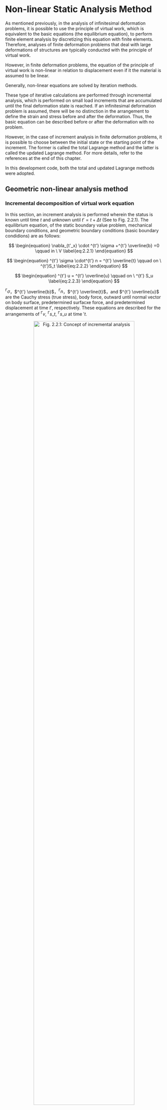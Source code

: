 
<script type="text/x-mathjax-config">
MathJax.Hub.Config({
  tex2jax: {
    inlineMath: [['$','$'], ['\\(','\\)']],
    processEscapes: true
  },
  TeX: {
    equationNumbers: {
      autoNumber: "AMS"
    }
  },
  CommonHTML: { matchFontHeight: true },
  displayAlign: "center"
});
</script>
<script src='https://cdnjs.cloudflare.com/ajax/libs/mathjax/2.7.5/MathJax.js?config=TeX-MML-AM_CHTML' async></script>

# Non-linear Static Analysis Method

As mentioned previously, in the analysis of infinitesimal deformation problems, it is possible to use the principle of virtual work, which is equivalent to the basic equations (the equilibrium equation), to perform finite element analysis by discretizing this equation with finite elements. Therefore, analyses of finite deformation problems that deal with large deformations of structures are typically conducted with the principle of virtual work. 


However, in finite deformation problems, the equation of the principle of virtual work is non-linear in relation to displacement even if it the material is assumed to be linear.

Generally, non-linear equations are solved by iteration methods. 


These type of iterative calculations are performed through incremental analysis, which is performed on small load increments that are accumulated until the final deformation state is reached. If an infinitesimal deformation problem is assumed, there will be no distinction in the arrangement to define the strain and stress before and after the deformation. Thus, the basic equation can be described before or after the deformation with no problem. 


However, in the case of increment analysis in finite deformation problems, it is possible to choose between the initial state or the starting point of the increment. The former is called the total Lagrange method and the latter is called the updated Lagrange method. For more details, refer to the references at the end of this chapter.


In this development code, both the total and updated Lagrange methods were adopted. 

## Geometric non-linear analysis method

### Incremental decomposition of virtual work equation

In this section, an increment analysis is performed wherein the status is known until time $t$ and unknown until $t'=t+\Delta t$ (See to Fig. 2.2.1). The equilibrium equation, of the static boundary value problem, mechanical boundary conditions, and geometric boundary conditions (basic boundary condidions) are as follows:

$$
\begin{equation}
\nabla_{t'_x} \cdot ^{t'} \sigma +^{t'} \overline{b} =0 \qquad in \ V
\label{eq:2.2.1}
\end{equation}
$$

$$
\begin{equation}
^{t'} \sigma \cdot^{t'} n = ^{t'} \overline{t} \qquad on \ ^{t'}S_t
\label{eq:2.2.2}
\end{equation}
$$

$$
\begin{equation}
^{t'} u = ^{t'} \overline{u} \qquad on \ ^{t'} S_u
\label{eq:2.2.3}
\end{equation}
$$

$^{t'} \sigma$，$^{t'} \overline{b}$，$^{t'} n$，$^{t'} \overline{t}$，and $^{t'} \overline{u}$ are the Cauchy stress (true stress), body force, outward until normal vector on body surface, predetermined surfacxe force, and predetermined displacement at time $t'$, respectively. These equations are described for the arrangements of $^{t'}v$, $^{t'}s\_t$, $^{t'}s\_u$ at time $'t$.

<div style="text-align:center;"><img alt="Fig. 2.2.1: Concept of incremental analysis" src="media/theory02_01.png" width="80%"/><br/>Fig. 2.2.1: Concept of incremental analysis</div>

### Principle of Virtual Work

The principle of virtual work equivalent to the equilibrium equation of Eq.$\eqref{eq:2.2.1}$ and mechanical boundary conditions of Eq.$\eqref{eq:2.2.2}$ is given by the following equation:

$$
\begin{equation}
\int_{^{t'}v}{^{t'} \sigma} : \delta^{t'} A\_{(L)} \, d^{t'}v =
\int_{^{t'} s\_{t}}^{t'}
\overline{t}
\cdot \delta u \, d^{t'}s +
\int_{V}^{t'}
\overline{b} \cdot \delta u \, d^{t'}v
\label{eq:2.2.4}
\end{equation}
$$

where $^{t'} A\_{(L)}$ is the linear part of the Almansi strain tensor, which is expressed by the following equation:

$$
\begin{equation}
^{t'} A_{(L)} = \frac{1}{2}
\left\lbrace \frac{\partial ^{t'} u}{\partial ^{t'} x} + \left( \frac{ \partial ^{t'} u}{\partial ^{t'} x} \right) ^\mathrm{T} \right\rbrace
\label{eq:2.2.5}
\end{equation}
$$

Eq.$\eqref{eq:2.2.4}$ should be solved along with the geometric boundary conditions, strain displacement relation, and stress-strain relationship equation; however Eq.$\eqref{eq:2.2.4}$ is described with the arrangement at time $t'$, which  is still unknown at this stage. Therefor, a formulation with reference to arrangement $V$ at time $0$ or arrangement $^{t'} v$ at time $t$ has to be performed.

### Formulation of total Lagrange method

In this section, a formulation based on the total Lagrange method used in the development code is described. 


The principle of virtual work equation at time ${t'}$ with reference to the initial arrangement at time $0$ is given by the following equation: 

$$
\begin{equation}
\int_{V}\,^{t'}_{0} S:\delta_0^{t'}
E\, dV=^{t'}\delta R
\label{eq:2.2.6}
\end{equation}
$$

$$
\begin{equation}
^{t'} \delta R=
\int_{S_t}\,
^{t'}\_{0} \overline{t} \cdot \delta u\, dS
+
\int_{V}\,
^{t'}\_{0} \overline{b} \cdot \delta u\, dV
\label{eq:2.2.7}
\end{equation}
$$

where $^{t'}_0 S$ and $^{t'}_0 E$ represent the second Piola–Kirchhoff strain tensor and Green–Lagrange strain tensor, respectively, at time $t'$ with reference to the initial arrengement at time $0$. Furthermore, $^{t'}_0 \overline{t}$ and $^{t'}_0 \overline{b}$ are the surface force vector and body force coverted per unit volume of the initial arrangement, respectively, and are expressed as follows when associated with Eq.$\eqref{eq:2.2.1}$, Eq.$\eqref{eq:2.2.2}$ and Eq.$\eqref{eq:2.2.3}$:

$$
\begin{equation}
^{t'}_0 \overline{t}=\frac{d^{t'}s\_{t'}}{dS}\overline{t}
\label{eq:2.2.8}
\end{equation}
$$

$$
\begin{equation}
^{t'}_0\overline{b}=\frac{d^{t'}v\_{t'}}{dV}\overline{b}
\label{eq:2.2.9}
\end{equation}
$$

The Green-Langrange strain tensor at time $t$ is defined by the following equation:

$$
\begin{equation}
^{t'}\_{0} E=\frac{1}{2}
\left\lbrace
  \frac{\partial ^{t}u}{\partial X}
 +\left(\frac{\partial ^{t} u}{\partial X} \right)^T
 +\left(\frac{\partial ^{t} u}{\partial X}\right)^T
 \cdot \frac{\partial ^{t} u}{\partial X}
\right\rbrace
\label{eq:2.2.10}
\end{equation}
$$

The displacement at time $t'$ and the second Piola-Kirchhoff stress $^{t'} u$, $_{0}^{t'} S$ can be represented with incremental decomposition as follows:

$$
\begin{equation}
^{t'} u =^{t} u + \Delta u
\label{eq:2.2.11}
\end{equation}
$$

$$
\begin{equation}
\_{0}^{t'} S = _{0}^{t} S + \Delta S
\label{eq:2.2.12}
\end{equation}
$$

The increment of Green-Lagrrange strain, in connection with the displacement increment, is defined by the following equation:

$$
\begin{equation}
\_{0}^{t'} E = _{0}^{t} E + \Delta E
\label{eq:2.2.13}
\end{equation}
$$

$$
\begin{equation}
\Delta E = \Delta E\_{L} + \Delta E_{NL}
\label{eq:2.2.14}
\end{equation}
$$

$$
\begin{equation}
\Delta E\_{L}=\frac{1}{2}
\left\lbrace
\frac{\partial \Delta u}{\partial X}
+\left(\frac{\partial \Delta u}{\partial X}\right)^\mathrm{T}
+\left(\frac{\partial \Delta u}{\partial X} \right)^\mathrm{T}\cdot
\frac{\partial ^{t} u}{\partial X}
+\left(\frac{\partial ^{t} u}{\partial X} \right)^\mathrm{T}
\cdot\frac{\partial \Delta u}{\partial X} \right\rbrace
\label{eq:2.2.15}
\end{equation}
$$

$$
\begin{equation}
\Delta E_{NL} = \frac{1}{2}\left(\frac{\partial \Delta u}{\partial X}\right)^\mathrm{T}\cdot\frac{\partial \Delta u}{\partial X}
\label{eq:2.2.16}
\end{equation}
$$

If Eq.$\eqref{eq:2.2.11}$, Eq.$\eqref{eq:2.2.12}$, Eq.$\eqref{eq:2.2.13}$, Eq.$\eqref{eq:2.2.14}$, Eq.$\eqref{eq:2.2.15}$ and Eq.$\eqref{eq:2.2.16}$ are substituted into Eq.$\eqref{eq:2.2.6}$ and Eq.$\eqref{eq:2.2.7}$, the following equation is obtained:

$$
\begin{equation}
\int_{V} \Delta S: (\delta \Delta E\_{L} + \delta \Delta E\_{NL})dV + \int_{V}\,\_{0}^{t} S : \delta \Delta E\_{NL}\, dV = ^{t'} \delta R - \int_V{\_{0}^t S} : \delta \Delta E\_{L}\,dV
\label{eq:2.2.17}
\end{equation}
$$

In this case, it is assumed that $\Delta S$ is associated with $\Delta E\_L$ and the forth-order tensor $^{t}\_{0} C$, and is expressed as follows:

$$
\begin{equation}
\Delta S=^t_0 C:\Delta_t E_{L}
\label{eq:2.2.18}
\end{equation}
$$

By substituting Eq.$\eqref{eq:2.2.18}$ into Eq.$\eqref{eq:2.2.17}$, and omitting $\Delta S :\delta \Delta E_{NL}$ with $\Delta u$ of second or higher order, the following equation is obtained:

$$
\begin{equation}
\int_V ( ^t\_{0}
C \Delta E\_{L} ) : \delta \Delta E\_{L}\, dV + \int_V\,^t\_{0} S : \delta \Delta E\_{NL}\, dV = \_{0}^{t'}\delta R - \int_V{\_{0}^t S} : \delta \Delta E_{L}\, dV
\label{eq:2.2.19}
\end{equation}
$$

Further, if Eq.$\eqref{eq:2.2.19}$ is discretized by the finite element, following equation is obtained:

$$
\begin{equation}
\delta U^T ( ^t\_{0} K\_{L} + ^t\_{0} K\_{NL} ) \Delta U = \delta U^{T}\,\_{0}^{t'} F - \partial U^T\,^t\_{0} Q
\label{eq:2.2.20}
\end{equation}
$$

where $^t_0 K$, $^t_0 K_{NL}$, $^{t'}_0 F$, $^t_0 Q$ denote the initial displacement matrix, initial stress matrix, external force vector, and internal stress vector, respectively.

Therefore, the recurrence formula to determine the status from time $t$ to time $t'$ is given by the following equation:

$i = 0$

Step1 :
$ \,^{t'}_0 K^{(0)}=^{t}_0 K_L+^{t}_0 K\_{NL};\,^{t'}_0 Q^{(0)}=^{t}_0 Q;\ U^{(0)}=^{t} U $
 
Step2 :
$ ^{t'}_0 K^{(i)}\Delta U^{(i)}=^{t'}_0 F-^{t'}_0 Q^{(i-1)} $

Step3 :
$ \,^{t'} U^{(i)}=^{t'} U^{(i-1)} + \Delta U^{(i)} $

$i = i + 1$

### Formulation of the Updated Lagrange Method

The principle of the virtual work equation at time $t'$ with reference to the arrangement at time $t$ given by the following equation:

$$
\begin{equation}
\int_{V}\,^{t'}_{t} S:\delta_t^{t'}
E dV=\,^{t'}\delta R
\label{eq:2.2.21}
\end{equation}
$$

$$
\begin{equation}
^{t'}\delta R = \int_{S_t}\,^{t'}\_{t}\overline{t} \cdot \delta u\, dS + \int_{V}\,^{t'}\_{t}\overline{b} \cdot \delta u\, dV
\label{eq:2.2.22}
\end{equation}
$$

However,

$$
\begin{equation}
^{t'}\_{t} \overline{t} = \frac{d^{t'}s\_{t'}}{d^ts}\overline{t}
\label{eq:2.2.23}
\end{equation}
$$

$$
\begin{equation}
^{t'}\_{t} \overline{b} = \frac{d^{t'}v\_{t'}}{d^tv}\overline{b}
\label{eq:2.2.24}
\end{equation}
$$

While tensor $^{t'}_t S$ and $^{t'}_t E$ and vector $^{t'}_t \overline{t}$ and $^{t'}_t \overline{b}$ are are based on arrangement at time $t$, the Green-Lagrange strain does not include the initial displacement (displacement until time $t$) $^t u$:

$$
\begin{equation}
^{t'}\_{t} E = \Delta\_{t} E\_{L} + \Delta\_{t} E\_{NL}
\label{eq:2.2.25}
\end{equation}
$$

Further, this becomes

$$
\begin{equation}
\Delta\_{t} E\_{L}=\frac{1}{2}
\left\lbrace \frac{\partial \Delta u}{\partial^t\, x} + \left(\frac{ \partial \Delta u}{\partial ^t\,x}\right)^\mathrm{T} \right\rbrace
\label{eq:2.2.26}
\end{equation}
$$

$$
\begin{equation}
\Delta_t E_{NL} = \frac{1}{2} \left( \frac{ \partial \Delta u}{\partial ^t\,x}\right)^\mathrm{T} \cdot \frac{ \partial \Delta u}{\partial^t\,x}
\label{eq:2.2.27}
\end{equation}
$$

However,

$$
\begin{equation}
\_{t'}^{t} S = \_{t}^{t} S + \Delta \_{t} S
\label{eq:2.2.28}
\end{equation}
$$

Thus, if this is substituted into Eq.$\eqref{eq:2.2.21}$, Eq.$\eqref{eq:2.2.22}$, and Eq.$\eqref{eq:2.2.25}$, the eqation to be solved is as follows:

$$
\begin{equation}
\int_{t_{v}} \Delta\_{t} S : (\delta \Delta\_{t}{E\_{L}} + \delta \Delta\_t{E\_{NL}})d^t{v} + \int_{t\_{v}}{\_{t}^{t'}S} : \delta \Delta\_{t} {E\_{NL}}\,d^t{v}=^{t'} \delta R - \int_{t\_{v}}{\_{t}^t S} : \delta \Delta\_{t} E\_{L}\,d^t{v}
\label{eq:2.2.29}
\end{equation}
$$

In this case, it is assumed that $\Delta_t S$ with $\Delta_t E_t$ and forth-order tensor $^t_t C$, and is expressed as follows:

$$
\begin{equation}
\Delta_t S = ^t_t C : \Delta_t E_{L}
\label{eq:2.2.30}
\end{equation}
$$

If this is substituted Eq.$\eqref{eq:2.2.29}$, the following equation is obtained:

$$
\begin{equation}
\int_V ( ^t_t C \Delta\_{t} E\_{L} ) : \delta \Delta\_{t} E\_{L}\, dV+\int_V{^t\_{t} S} : \delta \Delta\_{t} E\_{NL}\, dV = ^{t'} \delta R - \int_V{\_{t}^t S} : \delta \Delta_t E\_{L}\, dV
\label{eq:2.2.31}
\end{equation}
$$

By discretizing Eq.$\eqref{eq:2.2.31}$ with finite elements, as following equation is acquired:

$$
\begin{equation}
\delta U^T ( ^t_t K\_{L} + ^t_t K\_{NL} ) \Delta U = \delta U^{T}\, {\_{t}^{t'}} F - \partial U^T\, {^t\_{t} Q}
\label{eq:2.2.32}
\end{equation}
$$

where $^t_t K_L$, $^t_t K_{NL}$, $^{t'}_t F$ and $^t_t Q$ denote the initial displacement matrix, initial stress matrix, external force vector, and internal stress vector, respectively.

Therefore, the recurrence formula to determine the status from time $t$ to $t’$ is given by the following equation:

$i = 0$

Step1 :
$\,\,\,^{t'}\_t K^{(i)}=\,^{t}\_t K\_L+^{t}\_t K\_{NL};\,^{t'}\_t Q^{(i)}=\, ^{t}\_t Q;\, U^{(i)}=\,^{t} U$

Step2 :
$\,\,\,^{t'}\_t K^{(i)} \Delta U^{(i)}=\, ^{t'}\_t F - ^{t'}\_t Q^{(i-1)}$

Step3 :
$\,\,\,^{t'} U^{(i)}=\, ^{t'} U^{(i-1)} + \Delta U^{(i)}$

$i = i + 1$

## Material Non-linear Analysis Method

With this development code, it is possible to analyze two types of non-linear materials; materials with isotropic hyperelasticity and elastoplasticity. 

If the material to be analyzed is elastoplastic, the updated Lagrange method is applied. If it is hyperelastic, the total Lagrange method. Furthermore, the Newton–Raphson method is applied to the iterative analysis method. 

These material constitutive equations are discussed ahead. 

### Hyperelastic Material

The elastic potential energy in isotropic hyperelastic materials is obtained from an isotropic response from an unstressed initial state. It can be represented as a function of the principal invariants of the Cauchy–Green deformation tensor $C(I_1, I_2, I_3)$ or  the principal invariants of deformation tensor $(\overline{I_1}, \overline{I_2}, \overline{I_3})$ excluding volume change; that is, as $W = W(I_1, I_2, I_3)$ or $W=W(\overline{I_1}, \overline{I_2}, \overline{I_3})$.

The constitutive equation of a hyperelastic material is defined by the relationship between the second Piola–Kirchhoff stress and Green–Lagrange strain, and the total Lagrange method is applicable for its deformation analysis.

The elastic potential energy $W$ of the hyperelastic models included in this development code is listed below. If the elastic potential energy $W$ is known, the second Piola–Kirchhoff stress and the stress-strain relationship can be calculated as follows: 

$$
\begin{equation}
S = 2\frac{\partial W}{\partial C}
\label{eq:2.2.33}
\end{equation}
$$

$$
\begin{equation}
C = 4 \frac{ \partial^2 W}{\partial C \partial C}
\label{eq:2.2.34}
\end{equation}
$$

#### (1) Neo-Hookean hyperelasticity model

The Neo-Hookean hyperelasticity model is an expansion of the isotropic linear law (Hooke’s law); thus, it is compatible with large deformation problems. Its elastic potential is as follows:

$$
\begin{equation}
W = C\_{10} ( {\overline I\_{1}} - 3 ) + \frac{1}{D_1} ( J - 1 )^2
\label{eq:2.2.35}
\end{equation}
$$

where $C_{10}$ and $D_1$ are the material constants.

#### (2) Mooney-Rivlin hyperelasticity model

$$
\begin{equation}
W = C_{10}(\overline{I_1}-3) + C_{01}(\overline{I_2}-3) + \frac{1}{D_1} (J-1)^2
\label{eq:2.2.36}
\end{equation}
$$

where, $C_{10}, C_{01}$ and $D_1$ are the material constants.

#### (3) Arruda Boyce hyperelasticity model

$$
\begin{align}
W &= \mu \left[ \frac{1}{2} ( {\overline{I}}_1 - 3 )
   + \frac{1}{20 {\lambda_m}^2} ( \ {{\overline{I}}_1}^2 - 9 )
   + \frac{11}{1050 {\lambda_m}^2} ( {{\overline{I}}_1}^3 - 27 ) \nonumber \\\
  \qquad + \frac{19}{7000 {\lambda_m}^2} ( {{\overline{I}}_1}^4 - 81 )
   + \frac{519}{673750 {\lambda_m}^2} ( {{\overline{I}}_1}^5 - 243 ) \right] \\\
  &+ \frac{1}{D} \left( \frac{J^2 - 1}{2} - \ln J \right)
\label{eq:2.2.37}
\end{align}
$$

$$
\begin{equation}
\mu = \frac{\mu_0}{1 + \cfrac{3}{5 \lambda_m^2} + \cfrac{99}{175 \lambda_m^4} + \cfrac{513}{875 \lambda_m^6} + \cfrac{42039}{67375 \lambda_m^8}}
\label{eq:2.2.38}
\end{equation}
$$

where $\mu$, $\lambda_m$ and $D$ are the material constants.

### Elastoplastic materials

In this development code, an elastoplastic constitutive equation that follows the associated flow rule is applied. Furthermore, its constitutive equation represents the relationship between the Jaumman speed of Kirchhoff stress and deformation speed tensor, and the updated Lagrange method is applicable for its deformation analysis. 

#### (1) Elastoplastic constitutive Equation

The yield criteria of an elasto-plastic solid is assumed to be given as follows:

Initla yield conditions:

$$
\begin{equation}
F( \sigma, \sigma_{y_0})
\label{eq:2.2.39}
\end{equation}
$$

Subsequent yield conditions:

$$
\begin{equation}
F(\sigma, \sigma_y (\overline{e}^p))
\label{eq:2.2.40}
\end{equation}
$$

where

  - $F$ : Yield function
  - $\sigma_{y_0}$ : Initial yield stress
  - $\sigma_y$ : Consecutive yield stress
  - $\sigma$ : Stress tensor
  - $e$ : Infinitesimal strain tensor
  - $e^p$ : Plastic strain tensor
  - $\overline{e}^p$ : Equivalent plastic strain

It is assumed that the relationship between yield stress and equivalent plastic strain corresponds to that between stress in uniaxial state and plastic strain. 

##### The relationship between stress in uniaxial state and plastic strain 

$$
\begin{equation}
\sigma = H(e^p)
\label{eq:2.2.41}
\end{equation}
$$

$$
\begin{equation}
\frac{d \sigma}{d e^p} = H'
\label{eq:2.2.42}
\end{equation}
$$

where $H'$ is the modulus of strain hardening

##### The relationship between equivalent stress and equivalent plastic strain

$$
\begin{equation}
\overline{\sigma} = H(\overline{e}^p)
\label{eq:2.2.43}
\end{equation}
$$

$$
\begin{equation}
\dot{\overline{\sigma}} = H' \dot{\overline{e}}^p
\label{eq:2.2.44}
\end{equation}
$$

The subsequent yield function is normally a function of temperature and plastic strain work; however, to simplify, it is a function of only equivalent plastic strain $e^{-p}$ in this case. Moreover, $F=0$ continues to be satisfied during the plastic deformation; thus, the following equation must hold:

$$
\begin{equation}
\dot{F} = \frac{\partial F}{\partial \sigma} : \dot{\sigma} + \frac{\partial F}{\partial e^p} : \dot{e}^p = 0
\label{eq:2.2.45}
\end{equation}
$$

where $\dot{F}$ represents the time derivative of $F$, and the time derivative of a certain amount $A$ is represented by $\dot{A}$.

In this case, assuming the existence of plastic potential $\Theta$, the plastic strain speed is speed represented by the following equation:

$$
\begin{equation}
\dot{e}^p=\dot{\lambda}\frac{\partial \Theta}{\partial \sigma}
\label{eq:2.2.46}
\end{equation}
$$

where $\dot{\lambda}$ is a coefficient.

Moreover, considering that the plastic potential $\Theta$ is equivalent to the yield function $F$, the associated flow rule of the following equation is assumed: 

$$
\begin{equation}
\dot{e}^p = \dot{\lambda} \frac{\partial F}{\partial \sigma}
\label{eq:2.2.47}
\end{equation}
$$

If this is substituted into Eq.$\eqref{eq:2.2.45}$, the following equation is obtained: 

$$
\begin{equation}
\dot{\lambda} = \frac{a^T : d_D }{A + a^T : D : a}\dot{e}
\label{eq:2.2.48}
\end{equation}
$$

Where $D$ is an elasticity matrix,

$$
\begin{align}
  a^T &= \frac{\partial F}{\partial \sigma}
& d_D &= D a^T
&   A &= -\frac{ a }{\dot{\lambda}} \frac{\partial F}{\partial e^p} : \dot{e}^p
\label{eq:2.2.49}
\end{align}
$$

The stress-strain relationship equation of elastoplasticity can be expressed as follows: 

$$
\begin{equation}
\dot{\sigma} =
\left\lbrace
D -
\frac{d_D \otimes {d_D}^\mathrm{T}}
     {A + {d_D}^\mathrm{T} a}
\right\rbrace
: \dot{e}
\label{eq:2.2.50}
\end{equation}
$$

When the yield function Eq.$\eqref{eq:2.2.50}$ of an elastoplastic material is known, the constitutive equation can be acquired from this equation.

#### (1) Yield Function

The elastoplastic yield functions included in this development code are as follows:

- Von Mises yield function:

$$
\begin{equation}
F = \sqrt{3 J\_2} - \sigma\_y = 0
\label{2.2.51}
\end{equation}
$$

- Mohr-Coulomb yield function:

$$
\begin{equation}
F = \sigma_1 - \sigma_3 + \ ( \ \sigma_1 + \sigma_3\  )\sin \phi - 2 \ c \cos \phi = 0
\label{eq:2.2.52}
\end{equation}
$$

- Drucker-Prager yield function:

$$
\begin{equation}
F = \sqrt{J\_2} - \ \alpha\ \sigma \ : I - \sigma_y = 0
\label{eq:2.2.53}
\end{equation}
$$

where the material constants $\alpha$ and $\sigma_y$ are calculated from viscosity and friction angle of the material.

$$
\begin{align}
  \alpha &= \frac{2 \sin \phi}{3 + \sin \phi}\
& \sigma_y &= \frac{6\ c \cos \phi}{3 + \sin \phi}
\label{eq:2.2.54}
\end{align}
$$

### Viscoelastic material

In this development code, the generalized Maxwell model is applied for viscoelastic materials. The constitutive equation is a function of deviatoric strain $e$ and deviatoric viscous strain $q$.

$$
\begin{equation}
\sigma \ (t) = Ktr \varepsilon I + 2 G ( \mu_0 e + \mu q )
\label{eq:2.2.55}
\end{equation}
$$

where

$$
\begin{align}
\mu q &= \sum_{m = 1}^{M} \mu_{m} q^{(m)}
      & \sum_{m = 0}^{M} \mu_{m} = 1
\label{eq:2.2.56}
\end{align}
$$

Furthermore, $q$ can be determined from

$$
\begin{equation}
{\dot{q}}^{(m)} + \frac{1}{\lambda_{m}} q^{(m)} = \dot{e}
\label{eq:2.2.57}
\end{equation}
$$

where $\lambda_m$ is relaxation, and the relaxation coefficient $G$ is represented by the following Prony series:

$$
\begin{equation}
G (t) = G \left[ \mu_0 + \sum_{i = 1}^M {\mu_m \exp\left( \frac{-t}{\lambda_m \ } \right)} \right]
\label{eq:2.2.58}
\end{equation}
$$

### Creep material

A displacement under constant stress with time dependence is a phenomenon called "creep".

The previously mentioned viscoelastic behavior can also be considered as a type of linear creep phenomenon. In this section, a few types of non-linear creep are explained. For this phenomenon, a method that creates a constitutive equation by adding it to an instantaneous strain is typically used, and the strain when a constant load is applied is defined as creep strain $\varepsilon^c$. The most commonly used constitutive equation that considers creep is creep strain speed $\dot{\varepsilon^c}$, which is defined as a function of stress and total creep strain: 

$$
\begin{equation}
{\dot{\varepsilon}}^c \equiv \frac{\partial \varepsilon^c}{\partial t} = \beta ( \,\sigma,\ \varepsilon^c\  )
\label{eq:2.2.59}
\end{equation}
$$

In this case, if the instantaneous strain is assumed as the elasticity strain $\varepsilon^e$, the total strain is expressed as an addition of creep strain to it. 

$$
\begin{equation}
\varepsilon = \varepsilon^e + \varepsilon^c
\label{eq:2.2.60}
\end{equation}
$$

where

$$
\begin{equation}
\varepsilon^e = {c^e}^{-1}\ : \sigma
\label{eq:2.2.61}
\end{equation}
$$

As previously mentioned in plastic materials, it is necessary to show the method of time integration on numerical analysis for the constitutive equation that indicates creep. The constitutive equation when creep is considered is 

$$
\begin{equation}
\sigma\_{n + 1} = c\ :\ ( \varepsilon\_{n + 1} - \varepsilon\_{n + 1}^c )
\label{eq:2.2.62}
\end{equation}
$$

$$
\begin{equation}
\varepsilon\_{n + 1}^c = \varepsilon\_n^c + \ \Delta t\ \beta\_{n + \theta}
\label{eq:2.2.63}
\end{equation}
$$

where $\beta_{n+\theta}$ is

$$
\begin{equation}
\beta_{n + \theta} = ( 1 - \theta  ) \beta\_n + \theta \beta\_{n + 1}
\label{eq:2.2.64}
\end{equation}
$$

Furthermore, the creep strain increment $\Delta \varepsilon^c$ is a simplified non-linear equation,

$$
\begin{equation}
R\_{n + 1} = \varepsilon\_{n + 1} - \ c^{- 1}\ : \sigma\_{n + 1} - \ \varepsilon\_n^c - \ \Delta t\ \beta\_{n + \theta} = \mathbf{0}
\label{eq:2.2.65}
\end{equation}
$$

In the iterative calculation of the Newton-Raphson method, using the initial value as a strain increment determined from $\sigma_{n+1} = \sigma_n$ and the finite element method, the iterative and incremental solution are as follows: 

$$
\begin{equation}
R\_{n + 1}^{(k + 1)} = \mathbf{0} = \ R_{n + 1}^{(k)} - ( \ c^{- 1} + \Delta t\ c\_{n + 1}^c\  ) d \sigma\_{n + 1}^{(k)}
\label{eq:2.2.66}
\end{equation}
$$

where

$$
\begin{equation}
c^c_{n+1} = 
\left. \frac{\partial\beta}{\partial\sigma} \right|\_{n+\theta}
=
\left. \theta\frac{\partial\beta}{\partial\sigma} \right|\_{n+1}
\label{eq:2.2.67}
\end{equation}
$$

When the iterative solution is performed using the solutions of Eq.$\eqref{eq:2.2.65}$ and Eq.$\eqref{eq:2.2.66}$ until the residual $R$ becomes $0$, stress $\sigma_{n+1}$ and the tangent coefficient are used as follows:

$$
\begin{equation}
c\_{n + 1}^* = [ c^{-1} + \Delta t c\_{n + 1}^c ]^{- 1}
\label{eq:2.2.68}
\end{equation}
$$

As a specific equation of Eq.$\eqref{eq:2.2.58}$,  this development code applies the Norton model below. Its constitutive equation is represented as follows, where the equivalent creep strain $\dot{\varepsilon}^{cr}$ is a function of Mises stress $q$ and time $t$:

$$
\begin{equation}
{\dot{\varepsilon}}^{cr} = A q^n t^m
\label{eq:2.2.69}
\end{equation}
$$

where $A$, $m$ and $n$ are the material constants.

## Contact Analysis Method

When two objects contact each other, the contact force $t_c$ is conducted through the contact surface. The principle of virtual work Eq.$\eqref{eq:2.2.4}$ can be expressed as follows: 

$$
\begin{equation}
\int^{t'}\_{^{t'}v}\,^{t'} \sigma : \delta^{t'} A\_{(L)} d^{t'}v = \int^{t'}\_{^{t'}S\_{t}}\,^{t'} \overline{t} \cdot \delta u d^{t'}s+ \int^{t'}\_{V} \overline{b} \cdot \delta u d^{t'}v + \int^{t'}\_{^{t'} S \_{c}}t\_{c}[\delta u^{(1)} - u^{(2)}]
\label{eq:2.2.70}
\end{equation}
$$

where $S_c$ is contact area, and $u^{(1)}$ and $u^{(2)}$ represent the displacement of contact objects 1 and 2, respectively. 

In the contact analysis, the surfaces with possible contact are designated as pairs; one of the surfaces is the master surface, and the other is the slave surface. In this master-slave analysis method, the following contact constraint conditions are assumed: 

  1. The slave nodes do not perforate the master surface. 
  2. When the contact occurs, the slave node is defined as the contact position through which the master and slave surface transfer the contact and frictional forces to each other. 

If the last term of Eq.$\eqref{eq:2.2.55}$ is discretized by finite elements, the following equation is obtained:

$$
\begin{equation}
\int^{t'}\_{^{t'}S\_{c}} t\_c [\delta u^{(1)} - \delta u^{(2)}] \approx \delta UK\_c \Delta U + \delta UF\_c
\label{eq:2.2.71}
\end{equation}
$$

where $K_c$ and $F_c$ represent the contact stiffness matrix and contact force, respectively. By substituting this equation into Eq.$\eqref{eq:2.2.20}$ or Eq.$\eqref{eq:2.2.32}$, the finite element equation of the total Lagrange method (which considers the contact constraint) and the updated Lagrange method become: 

$$
\begin{equation}
\delta U^T ( ^t\_0 K\_L + ^t\_0 K\_{NL} + K\_c ) \Delta U = \delta U^T {\_0^{t'} F} - \partial U^T {^t\_0 Q} + \delta UF\_c
\label{eq:2.2.72}
\end{equation}
$$

$$
\begin{equation}
\delta U^T (^t\_t K\_L + ^t\_t K\_{NL} + K\_c ) \Delta U = \delta U^T {\_{t} ^{t'} F} - \partial U^T {^t\_t Q}+ \delta UF\_c
\label{eq:2.2.73}
\end{equation}
$$

With this development software, it is possible to analyze the contact deformation between two deformable bodies, and the user can choose from the following analysis functions: 

  - Infinitesimal sliding contact problem: This analysis assumes that the position of the contact point does not change.
  - Finite sliding contact problem: This analysis supports cases where the contact position changes because of deformation. 
  - Contact problem without friction
  - Contact problem with friction: This analysis supports the Coulomb friction law. 

However, when the infinitesimal deformation linear elastic analysis is chosen, it becomes a problem without infinitesimal sliding friction.

Furthermore, at this point, it only supports contact analysis of primary solid elements (element numbers 341, 351, and 361). 

